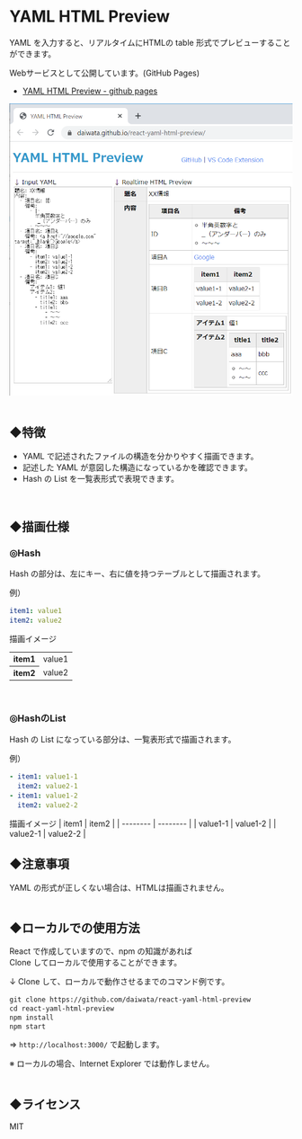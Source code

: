 # YAML HTML Preview

YAML を入力すると、リアルタイムにHTMLの table 形式でプレビューすることができます。

Webサービスとして公開しています。(GitHub Pages)
- [YAML HTML Preview - github pages](https://daiwata.github.io/react-yaml-html-preview/)

![](image.png)  
<br>

## ◆特徴

- YAML で記述されたファイルの構造を分かりやすく描画できます。
- 記述した YAML が意図した構造になっているかを確認できます。
- Hash の List を一覧表形式で表現できます。  
<br>


## ◆描画仕様

### ◎Hash

Hash の部分は、左にキー、右に値を持つテーブルとして描画されます。

例）
```YAML
item1: value1
item2: value2
```
描画イメージ
<table>
<tr><th>item1</th><td>value1</td></tr>
<tr><th>item2</th><td>value2</td></tr>
</table>
<br>

### ◎HashのList

Hash の List になっている部分は、一覧表形式で描画されます。

例）
```YAML
- item1: value1-1
  item2: value2-1
- item1: value1-2
  item2: value2-2
```
描画イメージ
| item1    | item2    |
| -------- | -------- |
| value1-1 | value1-2 |
| value2-1 | value2-2 |
<br>

## ◆注意事項

YAML の形式が正しくない場合は、HTMLは描画されません。  
<br>

## ◆ローカルでの使用方法

React で作成していますので、npm の知識があれば  
Clone してローカルで使用することができます。

↓ Clone して、ローカルで動作させるまでのコマンド例です。
```
git clone https://github.com/daiwata/react-yaml-html-preview
cd react-yaml-html-preview
npm install
npm start
```
⇒ `http://localhost:3000/` で起動します。

※ ローカルの場合、Internet Explorer では動作しません。  
<br>

## ◆ライセンス

MIT